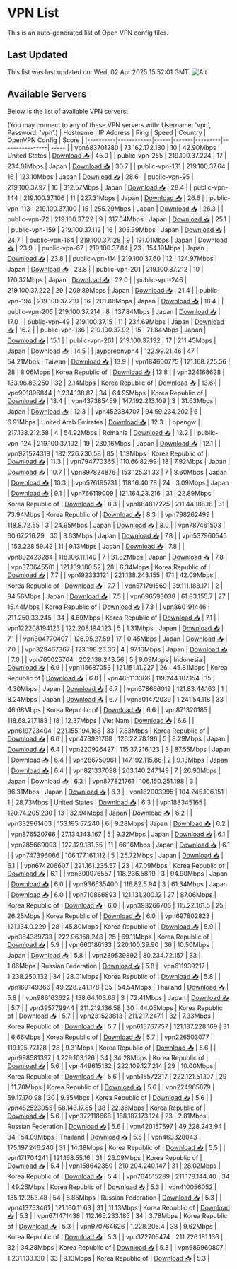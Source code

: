 # VPN List

This is an auto-generated list of Open VPN config files.

## Last Updated

This list was last updated on: Wed, 02 Apr 2025 15:52:01 GMT.
![Alt](https://repobeats.axiom.co/api/embed/186b98318ef1479477931607c1ad7d823f12451f.svg "Repobeats analytics image")

## Available Servers

Below is the list of available VPN servers:

(You may connect to any of these VPN servers with: Username: 'vpn', Password: 'vpn'.)
| Hostname | IP Address | Ping | Speed | Country | OpenVPN Config | Score |
|----------|------------|------|-------|---------|----------------| ----- |
| vpn683701280 | 73.162.172.130 | 10 | 42.90Mbps | United States | [Download 📥](./configs/server_0_US.ovpn) | 45.0 |
| public-vpn-255 | 219.100.37.224 | 17 | 234.01Mbps | Japan | [Download 📥](./configs/server_1_JP.ovpn) | 30.7 |
| public-vpn-131 | 219.100.37.64 | 16 | 123.10Mbps | Japan | [Download 📥](./configs/server_2_JP.ovpn) | 28.6 |
| public-vpn-95 | 219.100.37.97 | 16 | 312.57Mbps | Japan | [Download 📥](./configs/server_3_JP.ovpn) | 28.4 |
| public-vpn-144 | 219.100.37.106 | 11 | 227.31Mbps | Japan | [Download 📥](./configs/server_4_JP.ovpn) | 26.6 |
| public-vpn-113 | 219.100.37.100 | 15 | 255.29Mbps | Japan | [Download 📥](./configs/server_5_JP.ovpn) | 26.3 |
| public-vpn-72 | 219.100.37.22 | 9 | 317.64Mbps | Japan | [Download 📥](./configs/server_6_JP.ovpn) | 25.1 |
| public-vpn-159 | 219.100.37.112 | 16 | 303.39Mbps | Japan | [Download 📥](./configs/server_7_JP.ovpn) | 24.7 |
| public-vpn-164 | 219.100.37.128 | 9 | 191.01Mbps | Japan | [Download 📥](./configs/server_8_JP.ovpn) | 23.9 |
| public-vpn-67 | 219.100.37.84 | 23 | 154.19Mbps | Japan | [Download 📥](./configs/server_9_JP.ovpn) | 23.8 |
| public-vpn-114 | 219.100.37.60 | 12 | 124.97Mbps | Japan | [Download 📥](./configs/server_10_JP.ovpn) | 23.8 |
| public-vpn-201 | 219.100.37.212 | 10 | 170.32Mbps | Japan | [Download 📥](./configs/server_11_JP.ovpn) | 22.0 |
| public-vpn-246 | 219.100.37.222 | 29 | 209.89Mbps | Japan | [Download 📥](./configs/server_12_JP.ovpn) | 21.4 |
| public-vpn-194 | 219.100.37.210 | 16 | 201.86Mbps | Japan | [Download 📥](./configs/server_13_JP.ovpn) | 18.4 |
| public-vpn-205 | 219.100.37.214 | 8 | 137.84Mbps | Japan | [Download 📥](./configs/server_14_JP.ovpn) | 17.0 |
| public-vpn-49 | 219.100.37.15 | 11 | 234.69Mbps | Japan | [Download 📥](./configs/server_15_JP.ovpn) | 16.2 |
| public-vpn-136 | 219.100.37.92 | 15 | 71.84Mbps | Japan | [Download 📥](./configs/server_16_JP.ovpn) | 15.1 |
| public-vpn-261 | 219.100.37.192 | 17 | 211.45Mbps | Japan | [Download 📥](./configs/server_17_JP.ovpn) | 14.5 |
| jayporeonvpn4 | 122.99.21.46 | 47 | 54.21Mbps | Taiwan | [Download 📥](./configs/server_18_TW.ovpn) | 13.9 |
| vpn184600775 | 121.168.225.56 | 28 | 8.06Mbps | Korea Republic of | [Download 📥](./configs/server_19_KR.ovpn) | 13.8 |
| vpn324168628 | 183.96.83.250 | 32 | 2.14Mbps | Korea Republic of | [Download 📥](./configs/server_20_KR.ovpn) | 13.6 |
| vpn901896844 | 1.234.138.87 | 34 | 64.95Mbps | Korea Republic of | [Download 📥](./configs/server_21_KR.ovpn) | 13.4 |
| vpn437385459 | 147.192.213.109 | 3 | 31.63Mbps | Japan | [Download 📥](./configs/server_22_JP.ovpn) | 12.3 |
| vpn452384707 | 94.59.234.202 | 6 | 6.91Mbps | United Arab Emirates | [Download 📥](./configs/server_23_AE.ovpn) | 12.3 |
| opengw | 217.138.212.58 | 4 | 54.92Mbps | Romania | [Download 📥](./configs/server_24_RO.ovpn) | 12.2 |
| public-vpn-124 | 219.100.37.102 | 19 | 230.16Mbps | Japan | [Download 📥](./configs/server_25_JP.ovpn) | 12.1 |
| vpn921524319 | 182.226.230.58 | 85 | 1.19Mbps | Korea Republic of | [Download 📥](./configs/server_26_KR.ovpn) | 11.3 |
| vpn794770365 | 110.66.82.99 | 18 | 7.92Mbps | Japan | [Download 📥](./configs/server_27_JP.ovpn) | 10.7 |
| vpn897824876 | 153.125.31.33 | 7 | 8.60Mbps | Japan | [Download 📥](./configs/server_28_JP.ovpn) | 10.3 |
| vpn576195731 | 118.16.40.78 | 24 | 3.09Mbps | Japan | [Download 📥](./configs/server_29_JP.ovpn) | 9.1 |
| vpn766119009 | 121.164.23.216 | 31 | 22.89Mbps | Korea Republic of | [Download 📥](./configs/server_30_KR.ovpn) | 8.3 |
| vpn884817225 | 211.44.188.18 | 31 | 73.94Mbps | Korea Republic of | [Download 📥](./configs/server_31_KR.ovpn) | 8.3 |
| vpn798262499 | 118.8.72.55 | 3 | 24.95Mbps | Japan | [Download 📥](./configs/server_32_JP.ovpn) | 8.0 |
| vpn787461503 | 60.67.216.29 | 30 | 3.63Mbps | Japan | [Download 📥](./configs/server_33_JP.ovpn) | 7.8 |
| vpn537960545 | 153.228.59.42 | 11 | 9.13Mbps | Japan | [Download 📥](./configs/server_34_JP.ovpn) | 7.8 |
| vpn802423284 | 118.106.11.140 | 7 | 31.82Mbps | Japan | [Download 📥](./configs/server_35_JP.ovpn) | 7.8 |
| vpn370645581 | 121.139.180.52 | 28 | 6.34Mbps | Korea Republic of | [Download 📥](./configs/server_36_KR.ovpn) | 7.7 |
| vpn192333121 | 221.138.243.155 | 171 | 42.09Mbps | Korea Republic of | [Download 📥](./configs/server_37_KR.ovpn) | 7.7 |
| vpn571791569 | 39.111.188.171 | 2 | 94.56Mbps | Japan | [Download 📥](./configs/server_38_JP.ovpn) | 7.5 |
| vpn696593038 | 61.83.155.7 | 27 | 15.44Mbps | Korea Republic of | [Download 📥](./configs/server_39_KR.ovpn) | 7.3 |
| vpn860191446 | 211.250.33.245 | 34 | 4.69Mbps | Korea Republic of | [Download 📥](./configs/server_40_KR.ovpn) | 7.1 |
| vpn122208194123 | 122.208.194.123 | 5 | 1.31Mbps | Japan | [Download 📥](./configs/server_41_JP.ovpn) | 7.1 |
| vpn304770407 | 126.95.27.59 | 17 | 0.45Mbps | Japan | [Download 📥](./configs/server_42_JP.ovpn) | 7.0 |
| vpn329467367 | 123.198.23.36 | 4 | 97.16Mbps | Japan | [Download 📥](./configs/server_43_JP.ovpn) | 7.0 |
| vpn765025704 | 202.138.243.56 | 5 | 9.09Mbps | Indonesia | [Download 📥](./configs/server_44_ID.ovpn) | 6.9 |
| vpn115687053 | 121.151.11.227 | 26 | 45.81Mbps | Korea Republic of | [Download 📥](./configs/server_45_KR.ovpn) | 6.8 |
| vpn485113366 | 119.244.107.154 | 15 | 4.30Mbps | Japan | [Download 📥](./configs/server_46_JP.ovpn) | 6.7 |
| vpn678666019 | 121.83.44.163 | 1 | 8.24Mbps | Japan | [Download 📥](./configs/server_47_JP.ovpn) | 6.7 |
| vpn501472039 | 1.241.54.118 | 33 | 46.68Mbps | Korea Republic of | [Download 📥](./configs/server_48_KR.ovpn) | 6.6 |
| vpn871320185 | 118.68.217.183 | 18 | 12.37Mbps | Viet Nam | [Download 📥](./configs/server_49_VN.ovpn) | 6.6 |
| vpn619723404 | 221.155.194.168 | 33 | 7.83Mbps | Korea Republic of | [Download 📥](./configs/server_50_KR.ovpn) | 6.6 |
| vpn473931768 | 126.22.78.196 | 5 | 8.29Mbps | Japan | [Download 📥](./configs/server_51_JP.ovpn) | 6.4 |
| vpn220926427 | 115.37.216.123 | 3 | 87.55Mbps | Japan | [Download 📥](./configs/server_52_JP.ovpn) | 6.4 |
| vpn286759961 | 147.192.115.86 | 2 | 9.13Mbps | Japan | [Download 📥](./configs/server_53_JP.ovpn) | 6.4 |
| vpn821337098 | 203.140.247.149 | 7 | 26.90Mbps | Japan | [Download 📥](./configs/server_54_JP.ovpn) | 6.3 |
| vpn877821761 | 106.150.251.198 | 3 | 86.31Mbps | Japan | [Download 📥](./configs/server_55_JP.ovpn) | 6.3 |
| vpn182003995 | 104.245.106.151 | 1 | 28.73Mbps | United States | [Download 📥](./configs/server_56_US.ovpn) | 6.3 |
| vpn188345165 | 120.74.205.230 | 13 | 32.94Mbps | Japan | [Download 📥](./configs/server_57_JP.ovpn) | 6.2 |
| vpn332961403 | 153.195.57.240 | 6 | 9.28Mbps | Japan | [Download 📥](./configs/server_58_JP.ovpn) | 6.2 |
| vpn876520766 | 27.134.143.167 | 5 | 9.32Mbps | Japan | [Download 📥](./configs/server_59_JP.ovpn) | 6.1 |
| vpn285669093 | 122.129.181.65 | 11 | 66.16Mbps | Japan | [Download 📥](./configs/server_60_JP.ovpn) | 6.1 |
| vpn747396066 | 106.177.161.112 | 5 | 25.72Mbps | Japan | [Download 📥](./configs/server_61_JP.ovpn) | 6.1 |
| vpn674206607 | 221.161.235.57 | 23 | 47.09Mbps | Korea Republic of | [Download 📥](./configs/server_62_KR.ovpn) | 6.1 |
| vpn300976557 | 118.236.58.19 | 3 | 94.90Mbps | Japan | [Download 📥](./configs/server_63_JP.ovpn) | 6.0 |
| vpn936535400 | 116.82.5.94 | 3 | 61.34Mbps | Japan | [Download 📥](./configs/server_64_JP.ovpn) | 6.0 |
| vpn710866893 | 121.131.200.12 | 27 | 87.06Mbps | Korea Republic of | [Download 📥](./configs/server_65_KR.ovpn) | 6.0 |
| vpn393266706 | 115.22.161.5 | 25 | 26.25Mbps | Korea Republic of | [Download 📥](./configs/server_66_KR.ovpn) | 6.0 |
| vpn697802823 | 121.134.0.229 | 28 | 45.80Mbps | Korea Republic of | [Download 📥](./configs/server_67_KR.ovpn) | 5.9 |
| vpn384389733 | 222.96.158.248 | 25 | 69.11Mbps | Korea Republic of | [Download 📥](./configs/server_68_KR.ovpn) | 5.9 |
| vpn660186133 | 220.100.39.90 | 36 | 10.50Mbps | Japan | [Download 📥](./configs/server_69_JP.ovpn) | 5.8 |
| vpn239539892 | 80.234.72.157 | 33 | 1.86Mbps | Russian Federation | [Download 📥](./configs/server_70_RU.ovpn) | 5.8 |
| vpn611939217 | 1.238.250.132 | 34 | 28.01Mbps | Korea Republic of | [Download 📥](./configs/server_71_KR.ovpn) | 5.8 |
| vpn169149366 | 49.228.241.178 | 35 | 54.54Mbps | Thailand | [Download 📥](./configs/server_72_TH.ovpn) | 5.8 |
| vpn986163622 | 138.64.103.66 | 3 | 72.41Mbps | Japan | [Download 📥](./configs/server_73_JP.ovpn) | 5.7 |
| vpn395779944 | 211.219.136.58 | 30 | 44.05Mbps | Korea Republic of | [Download 📥](./configs/server_74_KR.ovpn) | 5.7 |
| vpn231523813 | 211.217.247.1 | 32 | 7.33Mbps | Korea Republic of | [Download 📥](./configs/server_75_KR.ovpn) | 5.7 |
| vpn615767757 | 121.187.228.169 | 31 | 6.66Mbps | Korea Republic of | [Download 📥](./configs/server_76_KR.ovpn) | 5.7 |
| vpn226503077 | 119.195.77.128 | 28 | 9.31Mbps | Korea Republic of | [Download 📥](./configs/server_77_KR.ovpn) | 5.6 |
| vpn998581397 | 1.229.103.126 | 34 | 34.28Mbps | Korea Republic of | [Download 📥](./configs/server_78_KR.ovpn) | 5.6 |
| vpn449615132 | 222.109.127.214 | 29 | 10.00Mbps | Korea Republic of | [Download 📥](./configs/server_79_KR.ovpn) | 5.6 |
| vpn515572317 | 222.121.51.107 | 29 | 11.78Mbps | Korea Republic of | [Download 📥](./configs/server_80_KR.ovpn) | 5.6 |
| vpn224965879 | 59.17.170.98 | 30 | 9.35Mbps | Korea Republic of | [Download 📥](./configs/server_81_KR.ovpn) | 5.6 |
| vpn482523955 | 58.143.17.85 | 38 | 22.36Mbps | Korea Republic of | [Download 📥](./configs/server_82_KR.ovpn) | 5.6 |
| vpn372118668 | 188.187.173.124 | 23 | 2.81Mbps | Russian Federation | [Download 📥](./configs/server_83_RU.ovpn) | 5.6 |
| vpn420157597 | 49.228.243.94 | 34 | 54.09Mbps | Thailand | [Download 📥](./configs/server_84_TH.ovpn) | 5.5 |
| vpn463328043 | 175.197.246.240 | 31 | 14.38Mbps | Korea Republic of | [Download 📥](./configs/server_85_KR.ovpn) | 5.5 |
| vpn171704241 | 121.168.55.16 | 31 | 26.09Mbps | Korea Republic of | [Download 📥](./configs/server_86_KR.ovpn) | 5.4 |
| vpn158642350 | 210.204.240.147 | 31 | 28.02Mbps | Korea Republic of | [Download 📥](./configs/server_87_KR.ovpn) | 5.4 |
| vpn764515289 | 211.178.144.40 | 34 | 49.25Mbps | Korea Republic of | [Download 📥](./configs/server_88_KR.ovpn) | 5.3 |
| vpn410056052 | 185.12.253.48 | 54 | 8.85Mbps | Russian Federation | [Download 📥](./configs/server_89_RU.ovpn) | 5.3 |
| vpn413753461 | 121.160.11.63 | 31 | 11.13Mbps | Korea Republic of | [Download 📥](./configs/server_90_KR.ovpn) | 5.3 |
| vpn671471438 | 112.165.233.185 | 34 | 3.78Mbps | Korea Republic of | [Download 📥](./configs/server_91_KR.ovpn) | 5.3 |
| vpn970764626 | 1.228.205.4 | 38 | 9.62Mbps | Korea Republic of | [Download 📥](./configs/server_92_KR.ovpn) | 5.3 |
| vpn372705474 | 211.226.181.136 | 32 | 34.38Mbps | Korea Republic of | [Download 📥](./configs/server_93_KR.ovpn) | 5.3 |
| vpn689960807 | 1.231.133.130 | 33 | 9.13Mbps | Korea Republic of | [Download 📥](./configs/server_94_KR.ovpn) | 5.3 |
